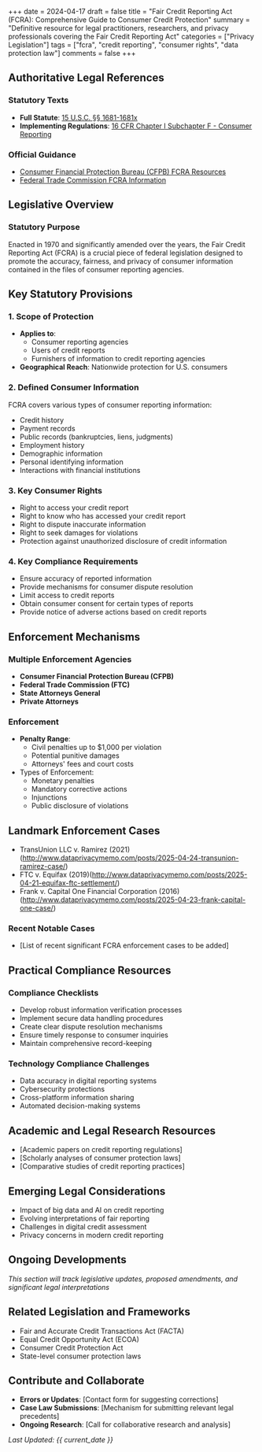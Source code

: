 +++
date = 2024-04-17
draft = false
title = "Fair Credit Reporting Act (FCRA): Comprehensive Guide to Consumer Credit Protection"
summary = "Definitive resource for legal practitioners, researchers, and privacy professionals covering the Fair Credit Reporting Act"
categories = ["Privacy Legislation"]
tags = ["fcra", "credit reporting", "consumer rights", "data protection law"]
comments = false
+++

## Authoritative Legal References

### Statutory Texts
- **Full Statute**: [15 U.S.C. §§ 1681-1681x](https://www.govinfo.gov/app/details/USCODE-2020-title15/USCODE-2020-title15-chap41-subchapIII)
- **Implementing Regulations**: [16 CFR Chapter I Subchapter F - Consumer Reporting](https://www.ecfr.gov/current/title-16/chapter-I/subchapter-F)

### Official Guidance
- [Consumer Financial Protection Bureau (CFPB) FCRA Resources](https://www.consumerfinance.gov/consumer-tools/credit-reports-and-scores/answers/key-terms/#fair-credit-reporting-act)
- [Federal Trade Commission FCRA Information](https://www.ftc.gov/business-guidance/privacy-security/credit-reporting)

## Legislative Overview

### Statutory Purpose
Enacted in 1970 and significantly amended over the years, the Fair Credit Reporting Act (FCRA) is a crucial piece of federal legislation designed to promote the accuracy, fairness, and privacy of consumer information contained in the files of consumer reporting agencies.

## Key Statutory Provisions

### 1. Scope of Protection
- **Applies to**:
  * Consumer reporting agencies
  * Users of credit reports
  * Furnishers of information to credit reporting agencies
- **Geographical Reach**: Nationwide protection for U.S. consumers

### 2. Defined Consumer Information
FCRA covers various types of consumer reporting information:
- Credit history
- Payment records
- Public records (bankruptcies, liens, judgments)
- Employment history
- Demographic information
- Personal identifying information
- Interactions with financial institutions

### 3. Key Consumer Rights
- Right to access your credit report
- Right to know who has accessed your credit report
- Right to dispute inaccurate information
- Right to seek damages for violations
- Protection against unauthorized disclosure of credit information

### 4. Key Compliance Requirements
- Ensure accuracy of reported information
- Provide mechanisms for consumer dispute resolution
- Limit access to credit reports
- Obtain consumer consent for certain types of reports
- Provide notice of adverse actions based on credit reports

## Enforcement Mechanisms

### Multiple Enforcement Agencies
- **Consumer Financial Protection Bureau (CFPB)**
- **Federal Trade Commission (FTC)**
- **State Attorneys General**
- **Private Attorneys**

### Enforcement
- **Penalty Range**: 
  * Civil penalties up to $1,000 per violation
  * Potential punitive damages
  * Attorneys' fees and court costs
- Types of Enforcement:
  * Monetary penalties
  * Mandatory corrective actions
  * Injunctions
  * Public disclosure of violations

## Landmark Enforcement Cases
- TransUnion LLC v. Ramirez (2021)(http://www.dataprivacymemo.com/posts/2025-04-24-transunion-ramirez-case/)
- FTC v. Equifax (2019)(http://www.dataprivacymemo.com/posts/2025-04-21-equifax-ftc-settlement/)
- Frank v. Capital One Financial Corporation (2016)(http://www.dataprivacymemo.com/posts/2025-04-23-frank-capital-one-case/)

### Recent Notable Cases
- [List of recent significant FCRA enforcement cases to be added]

## Practical Compliance Resources

### Compliance Checklists
- Develop robust information verification processes
- Implement secure data handling procedures
- Create clear dispute resolution mechanisms
- Ensure timely response to consumer inquiries
- Maintain comprehensive record-keeping

### Technology Compliance Challenges
- Data accuracy in digital reporting systems
- Cybersecurity protections
- Cross-platform information sharing
- Automated decision-making systems

## Academic and Legal Research Resources
- [Academic papers on credit reporting regulations]
- [Scholarly analyses of consumer protection laws]
- [Comparative studies of credit reporting practices]

## Emerging Legal Considerations
- Impact of big data and AI on credit reporting
- Evolving interpretations of fair reporting
- Challenges in digital credit assessment
- Privacy concerns in modern credit reporting

## Ongoing Developments
*This section will track legislative updates, proposed amendments, and significant legal interpretations*

## Related Legislation and Frameworks
- Fair and Accurate Credit Transactions Act (FACTA)
- Equal Credit Opportunity Act (ECOA)
- Consumer Credit Protection Act
- State-level consumer protection laws

## Contribute and Collaborate
- **Errors or Updates**: [Contact form for suggesting corrections]
- **Case Law Submissions**: [Mechanism for submitting relevant legal precedents]
- **Ongoing Research**: [Call for collaborative research and analysis]

*Last Updated: {{ current_date }}*
